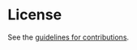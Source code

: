 # License

See the
[guidelines for contributions](https://github.com/sayrer/summary/blob/main/CONTRIBUTING.md).
